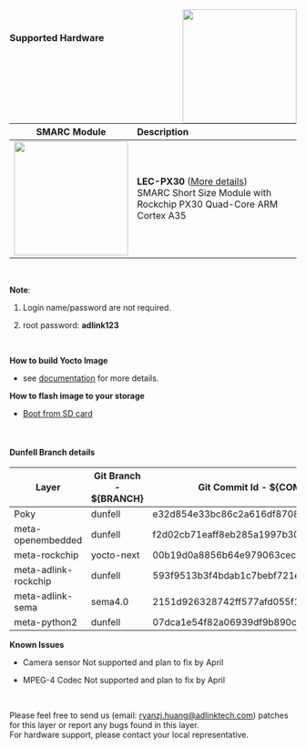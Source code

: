 <img src="https://www.linaro.org/assets/images/projects/yocto-project.png" width="200" align="right">
<br>

### Supported Hardware


|                         SMARC Module                         | Description                                                  |
| :----------------------------------------------------------: | :----------------------------------------------------------- |
| <img src="https://cdn.adlinktech.com/webupd/products/images/1790/LEC-PX30_A2_F.jpg" width="200"/> | **LEC-PX30** ([More details](https://www.adlinktech.com/Products/Computer_on_Modules/SMARC/LEC-PX30?lang=en))  <br />     SMARC Short Size Module with Rockchip PX30 Quad-Core ARM Cortex A35<br /> |

<br />
      

**Note**: 

1. Login name/password are not required. 

2. root password: **adlink123**

<br>

**How to build Yocto Image**

* see [documentation](https://github.com/ADLINK/meta-adlink-rockchip/wiki/01.-Build-Yocto-Image-on-LEC-PX30-with-IPi-SMARC) for more details.

**How to flash image to your storage**

* [Boot from SD card](https://github.com/ADLINK/meta-adlink-rockchip/wiki/02.-How-to-flash-Image-into-SD-Card)

<br>



#### Dunfell Branch details

| **Layer**            | **Git Branch - ${BRANCH}** | **Git Commit Id - ${COMMIT_ID}**                 |
| -------------------- | -------------- | ---------------------------------------- |
| Poky                 | dunfell        | e32d854e33bc86c2a616df8708e021a098afcf73 |
| meta-openembedded    | dunfell        | f2d02cb71eaff8eb285a1997b30be52486c160ae |
| meta-rockchip        | yocto-next     | 00b19d0a8856b64e979063cec6385c100e427f20 |
| meta-adlink-rockchip | dunfell        | 593f9513b3f4bdab1c7bebf721e0f57b0a733983 |
| meta-adlink-sema     | sema4.0        | 2151d926328742ff577afd055f15be0a6397a644 |
| meta-python2         | dunfell        | 07dca1e54f82a06939df9b890c6d1ce1e3197f75 |

 
**Known Issues**

* Camera sensor Not supported and plan to fix by April

* MPEG-4 Codec Not supported and plan to fix by April



<br>

Please feel free to send us (email: ryanzj.huang@adlinktech.com) patches for this layer or report any bugs found in this layer. 
<br> For hardware support, please contact your local representative.
